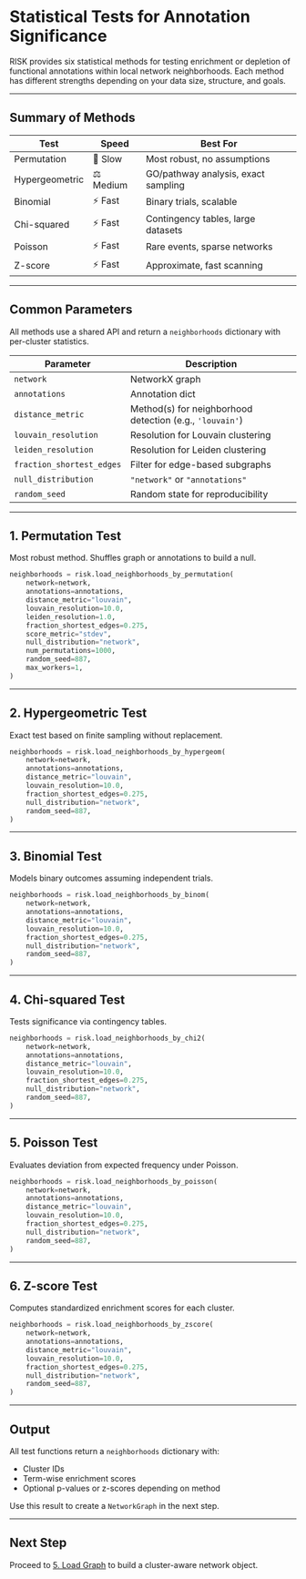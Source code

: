 # Statistical Tests for Annotation Significance

RISK provides six statistical methods for testing enrichment or depletion of functional annotations within local network neighborhoods. Each method has different strengths depending on your data size, structure, and goals.

---

## Summary of Methods

| Test           | Speed     | Best For                            |
|----------------|-----------|-------------------------------------|
| Permutation    | 🐢 Slow    | Most robust, no assumptions         |
| Hypergeometric | ⚖️ Medium | GO/pathway analysis, exact sampling |
| Binomial       | ⚡ Fast    | Binary trials, scalable             |
| Chi-squared    | ⚡ Fast    | Contingency tables, large datasets  |
| Poisson        | ⚡ Fast    | Rare events, sparse networks        |
| Z-score        | ⚡ Fast    | Approximate, fast scanning          |

---

## Common Parameters

All methods use a shared API and return a `neighborhoods` dictionary with per-cluster statistics.

| Parameter               | Description |
|-------------------------|-------------|
| `network`               | NetworkX graph |
| `annotations`           | Annotation dict |
| `distance_metric`       | Method(s) for neighborhood detection (e.g., `'louvain'`) |
| `louvain_resolution`    | Resolution for Louvain clustering |
| `leiden_resolution`     | Resolution for Leiden clustering |
| `fraction_shortest_edges` | Filter for edge-based subgraphs |
| `null_distribution`     | `"network"` or `"annotations"` |
| `random_seed`           | Random state for reproducibility |

---

## 1. Permutation Test

Most robust method. Shuffles graph or annotations to build a null.

```python
neighborhoods = risk.load_neighborhoods_by_permutation(
    network=network,
    annotations=annotations,
    distance_metric="louvain",
    louvain_resolution=10.0,
    leiden_resolution=1.0,
    fraction_shortest_edges=0.275,
    score_metric="stdev",
    null_distribution="network",
    num_permutations=1000,
    random_seed=887,
    max_workers=1,
)
```

---

## 2. Hypergeometric Test

Exact test based on finite sampling without replacement.

```python
neighborhoods = risk.load_neighborhoods_by_hypergeom(
    network=network,
    annotations=annotations,
    distance_metric="louvain",
    louvain_resolution=10.0,
    fraction_shortest_edges=0.275,
    null_distribution="network",
    random_seed=887,
)
```

---

## 3. Binomial Test

Models binary outcomes assuming independent trials.

```python
neighborhoods = risk.load_neighborhoods_by_binom(
    network=network,
    annotations=annotations,
    distance_metric="louvain",
    louvain_resolution=10.0,
    fraction_shortest_edges=0.275,
    null_distribution="network",
    random_seed=887,
)
```

---

## 4. Chi-squared Test

Tests significance via contingency tables.

```python
neighborhoods = risk.load_neighborhoods_by_chi2(
    network=network,
    annotations=annotations,
    distance_metric="louvain",
    louvain_resolution=10.0,
    fraction_shortest_edges=0.275,
    null_distribution="network",
    random_seed=887,
)
```

---

## 5. Poisson Test

Evaluates deviation from expected frequency under Poisson.

```python
neighborhoods = risk.load_neighborhoods_by_poisson(
    network=network,
    annotations=annotations,
    distance_metric="louvain",
    louvain_resolution=10.0,
    fraction_shortest_edges=0.275,
    null_distribution="network",
    random_seed=887,
)
```

---

## 6. Z-score Test

Computes standardized enrichment scores for each cluster.

```python
neighborhoods = risk.load_neighborhoods_by_zscore(
    network=network,
    annotations=annotations,
    distance_metric="louvain",
    louvain_resolution=10.0,
    fraction_shortest_edges=0.275,
    null_distribution="network",
    random_seed=887,
)
```

---

## Output

All test functions return a `neighborhoods` dictionary with:

- Cluster IDs
- Term-wise enrichment scores
- Optional p-values or z-scores depending on method

Use this result to create a `NetworkGraph` in the next step.

---

## Next Step

Proceed to [5. Load Graph](./5_load_graph.md) to build a cluster-aware network object.
